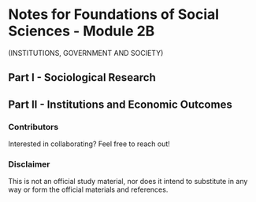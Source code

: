 # Notes for Foundations of Social Sciences - Module 2B
(INSTITUTIONS, GOVERNMENT AND SOCIETY)
## Part I - Sociological Research
## Part II - Institutions and Economic Outcomes

### Contributors
Interested in collaborating? Feel free to reach out! 
### Disclaimer
This is not an official study material, nor does it intend to substitute in any way or form the official materials and references.
